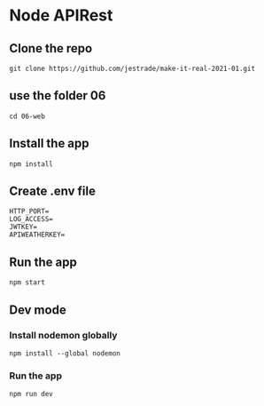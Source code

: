 # Node APIRest

## Clone the repo

```
git clone https://github.com/jestrade/make-it-real-2021-01.git
```

## use the folder 06

```
cd 06-web
```

## Install the app

```
npm install
```

## Create .env file

```
HTTP_PORT=
LOG_ACCESS=
JWTKEY=
APIWEATHERKEY=
```

## Run the app

```
npm start
```

## Dev mode

### Install nodemon globally

```
npm install --global nodemon
```

### Run the app

```
npm run dev
```
